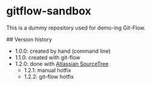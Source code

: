 # gitflow-sandbox

This is a dummy repository used for demo-ing Git-Flow.

## Version history

- 1.0.0: created by hand (command line)
- 1.1.0: created with git-flow
- 1.2.0: done with [Atlassian SourceTree](https://www.atlassian.com/software/sourcetree)
    - 1.2.1: manual hotfix
    - 1.2.2: git-flow hotfix
